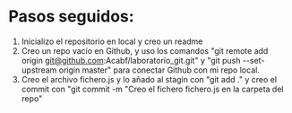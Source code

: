 # Pasos seguidos:
1. Inicializo el repositorio en local y creo un readme
2. Creo un repo vacío en Github, y uso los comandos "git remote add origin git@github.com:Acabf/laboratorio_git.git" y "git push --set-upstream origin master" para conectar Github con mi repo local.
3. Creo el archivo fichero.js y lo añado al stagin con "git add ." y creo el commit con "git commit -m "Creo el fichero fichero.js en la carpeta del repo"